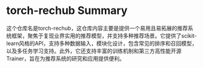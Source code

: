 # torch-rechub Summary

这个仓库名是torch-rechub，这仓库内容主要是提供一个易用且易拓展的推荐系统框架，聚焦于复现业界实用的推荐模型，并支持多种推荐场景。它提供了scikit-learn风格的API，支持多种数据输入，模块化设计，包含常见的排序和召回模型，以及多任务学习支持。此外，它还支持丰富的训练机制和第三方高性能开源Trainer，旨在为推荐系统的研究和应用提供便利。